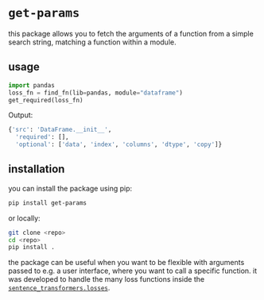 # `get-params`
this package allows you to fetch the arguments of a function from a simple search string, matching a function within a module.

## usage
```python
import pandas
loss_fn = find_fn(lib=pandas, module="dataframe")
get_required(loss_fn)
```

Output:
```python
{'src': 'DataFrame.__init__',
  'required': [],
  'optional': ['data', 'index', 'columns', 'dtype', 'copy']}
```

## installation

you can install the package using pip:

```bash
pip install get-params
```

or locally:

```bash
git clone <repo>
cd <repo>
pip install .
```

the package can be useful when you want to be flexible with arguments passed to e.g. a user interface, where you want to call a specific function.
it was developed to handle the many loss functions inside the [`sentence_transformers.losses`](https://github.com/UKPLab/sentence-transformers/blob/master/sentence_transformers/losses/__init__.py).
